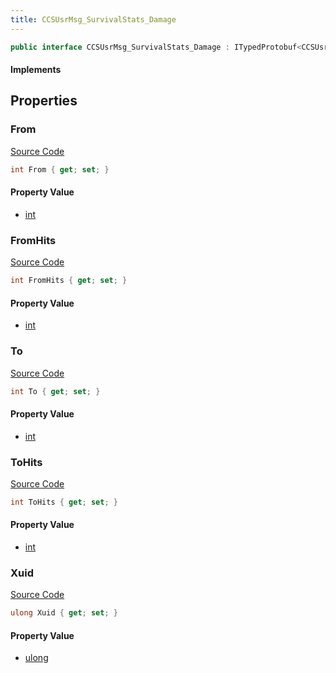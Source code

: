 ```yaml
---
title: CCSUsrMsg_SurvivalStats_Damage
---
```


```csharp
public interface CCSUsrMsg_SurvivalStats_Damage : ITypedProtobuf<CCSUsrMsg_SurvivalStats_Damage>, INativeHandle
```

#### Implements

## Properties

### From

[Source Code](https://github.com/swiftly-solution/swiftlys2/blob/main/managed/src/SwiftlyS2.Generated/Protobufs/Interfaces/CCSUsrMsg_SurvivalStats_Damage.cs#L22)

```csharp
int From { get; set; }
```

#### Property Value

- [int](https://learn.microsoft.com/dotnet/api/system.int32)

### FromHits

[Source Code](https://github.com/swiftly-solution/swiftlys2/blob/main/managed/src/SwiftlyS2.Generated/Protobufs/Interfaces/CCSUsrMsg_SurvivalStats_Damage.cs#L25)

```csharp
int FromHits { get; set; }
```

#### Property Value

- [int](https://learn.microsoft.com/dotnet/api/system.int32)

### To

[Source Code](https://github.com/swiftly-solution/swiftlys2/blob/main/managed/src/SwiftlyS2.Generated/Protobufs/Interfaces/CCSUsrMsg_SurvivalStats_Damage.cs#L16)

```csharp
int To { get; set; }
```

#### Property Value

- [int](https://learn.microsoft.com/dotnet/api/system.int32)

### ToHits

[Source Code](https://github.com/swiftly-solution/swiftlys2/blob/main/managed/src/SwiftlyS2.Generated/Protobufs/Interfaces/CCSUsrMsg_SurvivalStats_Damage.cs#L19)

```csharp
int ToHits { get; set; }
```

#### Property Value

- [int](https://learn.microsoft.com/dotnet/api/system.int32)

### Xuid

[Source Code](https://github.com/swiftly-solution/swiftlys2/blob/main/managed/src/SwiftlyS2.Generated/Protobufs/Interfaces/CCSUsrMsg_SurvivalStats_Damage.cs#L13)

```csharp
ulong Xuid { get; set; }
```

#### Property Value

- [ulong](https://learn.microsoft.com/dotnet/api/system.uint64)

